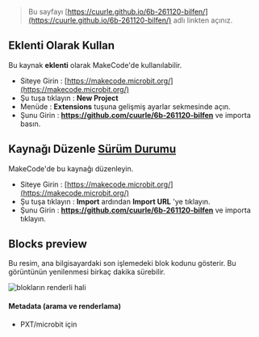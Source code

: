 
> Bu sayfayı [https://cuurle.github.io/6b-261120-bilfen/](https://cuurle.github.io/6b-261120-bilfen/) adlı linkten açınız.

## Eklenti Olarak Kullan

Bu kaynak **eklenti** olarak MakeCode'de kullanılabilir.

* Siteye Girin : [https://makecode.microbit.org/](https://makecode.microbit.org/)
* Şu tuşa tıklayın : **New Project**
* Menüde : **Extensions** tuşuna gelişmiş ayarlar sekmesinde açın.
* Şunu Girin : **https://github.com/cuurle/6b-261120-bilfen** ve importa basın.

## Kaynağı Düzenle [Sürüm Durumu](https://github.com/cuurle/6b-261120-bilfen/workflows/MakeCode/badge.svg)

MakeCode'de bu kaynağı düzenleyin.

* Siteye Girin : [https://makecode.microbit.org/](https://makecode.microbit.org/)
* Şu tuşa tıklayın : **Import** ardından **Import URL** 'ye tıklayın.
* Şunu Girin : **https://github.com/cuurle/6b-261120-bilfen** ve importa tıklayın.

## Blocks preview

Bu resim, ana bilgisayardaki son işlemedeki blok kodunu gösterir.
Bu görüntünün yenilenmesi birkaç dakika sürebilir.

![blokların renderli hali](https://github.com/cuurle/6b-261120-bilfen/raw/master/.github/makecode/blocks.png)

#### Metadata (arama ve renderlama)

* PXT/microbit için
<script src="https://makecode.com/gh-pages-embed.js"></script><script>makeCodeRender("{{ site.makecode.home_url }}", "{{ site.github.owner_name }}/{{ site.github.repository_name }}");</script>
